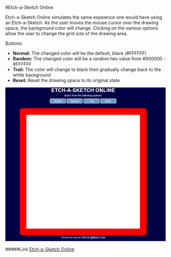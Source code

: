 #Etch-a-Sketch Online

Etch-a-Sketch Online simulates the same expeience one would have using an Etch-a-Sketch. As the user moves the mouse cursor over the drawing space, the background color will change. Clicking on the various options allow the user to change the grid size of the drawing area.

Buttons:
* **Normal:** The changed color will be the default, black (#FFFFFF)
* **Random:** The changed color will be a random hex value from #000000 - #FFFFFF
* **Trail:** The color will change to black then gradually change back to the white background
* **Reset:** Reset the drawing space to its original state

![Etch-a-Sketch](images/homepage.PNG)

#####Link
[Etch-a-Sketch Online](https://rawgit.com/markviola/the-odin-project/master/3-etch-a-sketch-online/index.html)